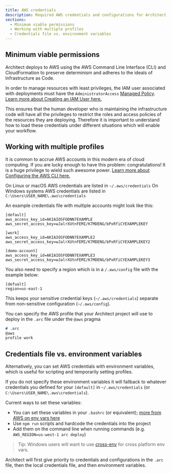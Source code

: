 ```yaml
---
title: AWS credentials
description: Required AWS credentials and configurations for Architect projects
sections:
  - Minimum viable permissions
  - Working with multiple profiles
  - Credentials file vs. environment variables
---
```


## Minimum viable permissions

Architect deploys to AWS using the AWS Command Line Interface (CLI) and CloudFormation to preserve determinism and adheres to the ideals of Infrastructure as Code. 

In order to manage resources with least privileges, the IAM user associated with deployments must have the `AdministratorAccess` [Managed Policy](https://docs.aws.amazon.com/IAM/latest/UserGuide/access_policies_managed-vs-inline.html#aws-managed-policies). [Learn more about Creating an IAM User here.](https://docs.aws.amazon.com/IAM/latest/UserGuide/id_users_create.html)

This ensures that the human developer who is maintaining the infrastructure code will have all the privileges to restrict the roles and access policies of the resources they are deploying. Therefore it is important to understand how to load these credentials under different situations which will enable your workflow. 

## Working with multiple profiles

It is common to accrue AWS accounts in this modern era of cloud computing. If you are lucky enough to have this problem: congratulations! It is a huge privilege to wield such awesome power.
[Learn more about Configuring the AWS CLI here.](https://docs.aws.amazon.com/cli/latest/userguide/cli-configure-files.html)

On Linux or macOS AWS credentials are listed in `~/.aws/credentials` 
On Windows systems AWS credentials are listed in `C:\Users\USER_NAME\.aws\credentials`

An example credentials file with multiple accounts might look like this: 
```
[default]
aws_access_key_id=AKIAIOSFODNN7EXAMPLE
aws_secret_access_key=wJalrXUtnFEMI/K7MDENG/bPxRfiCYEXAMPLEKEY

[work]
aws_access_key_id=AKIAIOSFODNN7EXAMPLE2
aws_secret_access_key=wJalrXUtnFEMI/K7MDENG/bPxRfiCYEXAMPLEKEY2

[demo-account]
aws_access_key_id=AKIAIOSFODNN7EXAMPLE3
aws_secret_access_key=wJalrXUtnFEMI/K7MDENG/bPxRfiCYEXAMPLEKEY3
```
You also need to specify a region which is in a `/.aws/config` file with the example below:
```
[defualt]
region=us-east-1
```
This keeps your sensitive credential keys (`~/.aws/credentials`) separate from non-sensitive configuration (`~/.aws/config`). 

You can specify the AWS profile that your Architect project will use to deploy in the `.arc` file under the `@aws` pragma 
```md
# .arc
@aws
profile work
```

## Credentials file vs. environment variables

Alternatively, you can set AWS credentials with environment variables, which is useful for scripting and temporarily setting profiles. 

If you do not specify these environment variables it will fallback to whatever credentials you defined for your `[default]` in `~/.aws/credentials` (or `C:\Users\USER_NAME\.aws\credentials`).

Current ways to set these variables:

- You can set these variables in your `.bashrc` (or equivalent); [more from AWS on env vars here](https://docs.aws.amazon.com/cli/latest/userguide/cli-configure-envvars.html)
- Use `npm run` scripts and hardcode the credentials into the project
- Add them on the command line when running commands (e.g. `AWS_REGION=us-west-1 arc deploy`)

> Tip: Windows users will want to use [cross-env](https://www.npmjs.com/package/cross-env) for cross platform env vars.

Architect will first give priority to credentials and configurations in the `.arc` file, then the local credentials file, and then environment variables. 




